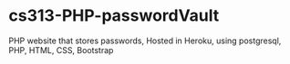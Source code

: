 # cs313-PHP-passwordVault
PHP website that stores passwords, Hosted in Heroku, using postgresql, PHP, HTML, CSS, Bootstrap
 
